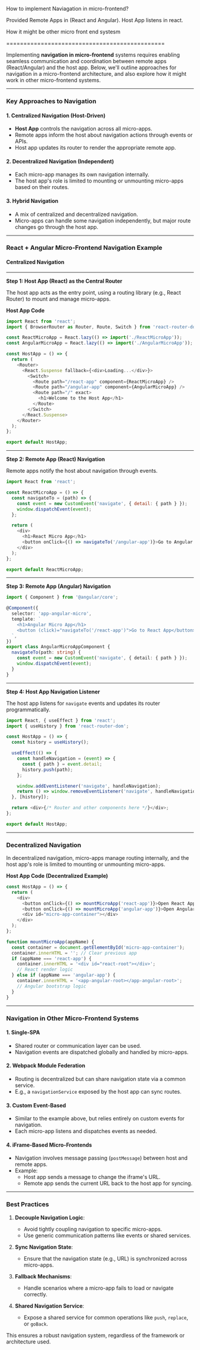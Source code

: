 How to implement Naviagation in micro-frontend?

Provided
Remote Apps in (React and Angular).
Host App listens in react.

How it might be other micro front end systesm

==============================================

Implementing **navigation in micro-frontend** systems requires enabling seamless communication and coordination between remote apps (React/Angular) and the host app. Below, we'll outline approaches for navigation in a micro-frontend architecture, and also explore how it might work in other micro-frontend systems.

---

### **Key Approaches to Navigation**

#### **1. Centralized Navigation (Host-Driven)**
- **Host App** controls the navigation across all micro-apps.
- Remote apps inform the host about navigation actions through events or APIs.
- Host app updates its router to render the appropriate remote app.

#### **2. Decentralized Navigation (Independent)**
- Each micro-app manages its own navigation internally.
- The host app's role is limited to mounting or unmounting micro-apps based on their routes.

#### **3. Hybrid Navigation**
- A mix of centralized and decentralized navigation.
- Micro-apps can handle some navigation independently, but major route changes go through the host app.

---

### **React + Angular Micro-Frontend Navigation Example**

#### **Centralized Navigation**

---

**Step 1: Host App (React) as the Central Router**

The host app acts as the entry point, using a routing library (e.g., React Router) to mount and manage micro-apps.

**Host App Code**

```javascript
import React from 'react';
import { BrowserRouter as Router, Route, Switch } from 'react-router-dom';

const ReactMicroApp = React.lazy(() => import('./ReactMicroApp'));
const AngularMicroApp = React.lazy(() => import('./AngularMicroApp'));

const HostApp = () => {
  return (
    <Router>
      <React.Suspense fallback={<div>Loading...</div>}>
        <Switch>
          <Route path="/react-app" component={ReactMicroApp} />
          <Route path="/angular-app" component={AngularMicroApp} />
          <Route path="/" exact>
            <h1>Welcome to the Host App</h1>
          </Route>
        </Switch>
      </React.Suspense>
    </Router>
  );
};

export default HostApp;
```

---

**Step 2: Remote App (React) Navigation**

Remote apps notify the host about navigation through events.

```javascript
import React from 'react';

const ReactMicroApp = () => {
  const navigateTo = (path) => {
    const event = new CustomEvent('navigate', { detail: { path } });
    window.dispatchEvent(event);
  };

  return (
    <div>
      <h1>React Micro App</h1>
      <button onClick={() => navigateTo('/angular-app')}>Go to Angular App</button>
    </div>
  );
};

export default ReactMicroApp;
```

---

**Step 3: Remote App (Angular) Navigation**

```typescript
import { Component } from '@angular/core';

@Component({
  selector: 'app-angular-micro',
  template: `
    <h1>Angular Micro App</h1>
    <button (click)="navigateTo('/react-app')">Go to React App</button>
  `,
})
export class AngularMicroAppComponent {
  navigateTo(path: string) {
    const event = new CustomEvent('navigate', { detail: { path } });
    window.dispatchEvent(event);
  }
}
```

---

**Step 4: Host App Navigation Listener**

The host app listens for `navigate` events and updates its router programmatically.

```javascript
import React, { useEffect } from 'react';
import { useHistory } from 'react-router-dom';

const HostApp = () => {
  const history = useHistory();

  useEffect(() => {
    const handleNavigation = (event) => {
      const { path } = event.detail;
      history.push(path);
    };

    window.addEventListener('navigate', handleNavigation);
    return () => window.removeEventListener('navigate', handleNavigation);
  }, [history]);

  return <div>{/* Router and other components here */}</div>;
};

export default HostApp;
```

---

### **Decentralized Navigation**

In decentralized navigation, micro-apps manage routing internally, and the host app's role is limited to mounting or unmounting micro-apps.

**Host App Code (Decentralized Example)**

```javascript
const HostApp = () => {
  return (
    <div>
      <button onClick={() => mountMicroApp('react-app')}>Open React App</button>
      <button onClick={() => mountMicroApp('angular-app')}>Open Angular App</button>
      <div id="micro-app-container"></div>
    </div>
  );
};

function mountMicroApp(appName) {
  const container = document.getElementById('micro-app-container');
  container.innerHTML = ''; // Clear previous app
  if (appName === 'react-app') {
    container.innerHTML = '<div id="react-root"></div>';
    // React render logic
  } else if (appName === 'angular-app') {
    container.innerHTML = '<app-angular-root></app-angular-root>';
    // Angular bootstrap logic
  }
}
```

---

### **Navigation in Other Micro-Frontend Systems**

#### **1. Single-SPA**
- Shared router or communication layer can be used.
- Navigation events are dispatched globally and handled by micro-apps.

#### **2. Webpack Module Federation**
- Routing is decentralized but can share navigation state via a common service.
- E.g., a `navigationService` exposed by the host app can sync routes.

#### **3. Custom Event-Based**
- Similar to the example above, but relies entirely on custom events for navigation.
- Each micro-app listens and dispatches events as needed.

#### **4. iFrame-Based Micro-Frontends**
- Navigation involves message passing (`postMessage`) between host and remote apps.
- Example: 
  - Host app sends a message to change the iframe's URL.
  - Remote app sends the current URL back to the host app for syncing.

---

### **Best Practices**
1. **Decouple Navigation Logic**:
   - Avoid tightly coupling navigation to specific micro-apps.
   - Use generic communication patterns like events or shared services.

2. **Sync Navigation State**:
   - Ensure that the navigation state (e.g., URL) is synchronized across micro-apps.

3. **Fallback Mechanisms**:
   - Handle scenarios where a micro-app fails to load or navigate correctly.

4. **Shared Navigation Service**:
   - Expose a shared service for common operations like `push`, `replace`, or `goBack`.

This ensures a robust navigation system, regardless of the framework or architecture used.